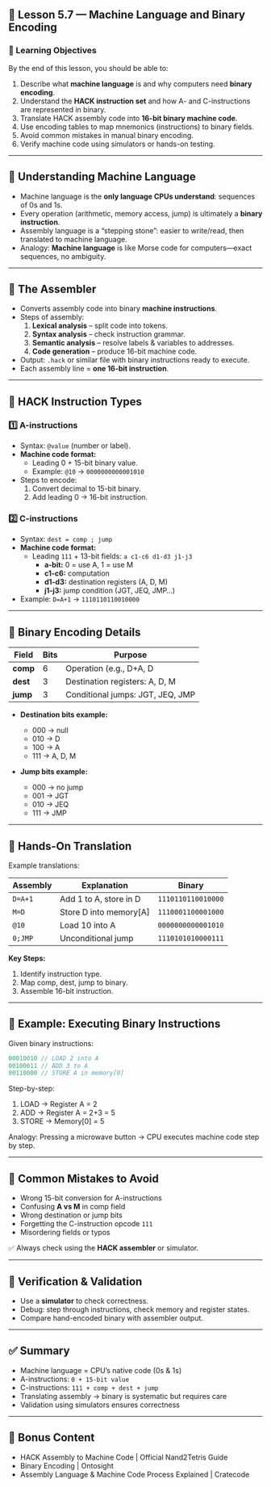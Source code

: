 ## 🧠 Lesson 5.7 — Machine Language and Binary Encoding

### 🌟 Learning Objectives

By the end of this lesson, you should be able to:

1. Describe what **machine language** is and why computers need **binary encoding**.
2. Understand the **HACK instruction set** and how A- and C-instructions are represented in binary.
3. Translate HACK assembly code into **16-bit binary machine code**.
4. Use encoding tables to map mnemonics (instructions) to binary fields.
5. Avoid common mistakes in manual binary encoding.
6. Verify machine code using simulators or hands-on testing.

---

## 🔹 Understanding Machine Language

- Machine language is the **only language CPUs understand**: sequences of 0s and 1s.
- Every operation (arithmetic, memory access, jump) is ultimately a **binary instruction**.
- Assembly language is a “stepping stone”: easier to write/read, then translated to machine language.
- Analogy: **Machine language** is like Morse code for computers—exact sequences, no ambiguity.

---

## 🔹 The Assembler

- Converts assembly code into binary **machine instructions**.
- Steps of assembly:
    1. **Lexical analysis** – split code into tokens.
    2. **Syntax analysis** – check instruction grammar.
    3. **Semantic analysis** – resolve labels & variables to addresses.
    4. **Code generation** – produce 16-bit machine code.
- Output: `.hack` or similar file with binary instructions ready to execute.
- Each assembly line = **one 16-bit instruction**.

---

## 🔹 HACK Instruction Types

### 1️⃣ A-instructions

- Syntax: `@value` (number or label).
- **Machine code format:**
    - Leading 0 + 15-bit binary value.
    - Example: `@10` → `0000000000001010`
- Steps to encode:
    1. Convert decimal to 15-bit binary.
    2. Add leading 0 → 16-bit instruction.

### 2️⃣ C-instructions

- Syntax: `dest = comp ; jump`
- **Machine code format:**
    - Leading `111` + 13-bit fields: `a c1-c6 d1-d3 j1-j3`
        - **a-bit:** 0 = use A, 1 = use M
        - **c1-c6:** computation
        - **d1-d3:** destination registers (A, D, M)
        - **j1-j3:** jump condition (JGT, JEQ, JMP…)
- Example: `D=A+1` → `1110110110010000`

---

## 🔹 Binary Encoding Details

|Field|Bits|Purpose|
|---|---|---|
|**comp**|6|Operation (e.g., D+A, D|
|**dest**|3|Destination registers: A, D, M|
|**jump**|3|Conditional jumps: JGT, JEQ, JMP|

- **Destination bits example:**
    - 000 → null
    - 010 → D
    - 100 → A
    - 111 → A, D, M
- **Jump bits example:**
    
    - 000 → no jump
    - 001 → JGT
    - 010 → JEQ
    - 111 → JMP

---

## 🔹 Hands-On Translation

Example translations:

|Assembly|Explanation|Binary|
|---|---|---|
|`D=A+1`|Add 1 to A, store in D|`1110110110010000`|
|`M=D`|Store D into memory[A]|`1110001100001000`|
|`@10`|Load 10 into A|`0000000000001010`|
|`0;JMP`|Unconditional jump|`1110101010000111`|

**Key Steps:**

1. Identify instruction type.
2. Map comp, dest, jump to binary.
3. Assemble 16-bit instruction.

---

## 🔹 Example: Executing Binary Instructions

Given binary instructions:

```c
00010010 // LOAD 2 into A
00100011 // ADD 3 to A
00110000 // STORE A in memory[0]

```

Step-by-step:

1. LOAD → Register A = 2
2. ADD → Register A = 2+3 = 5
3. STORE → Memory[0] = 5

Analogy: Pressing a microwave button → CPU executes machine code step by step.

---

## 🔹 Common Mistakes to Avoid

- Wrong 15-bit conversion for A-instructions
- Confusing **A vs M** in comp field
- Wrong destination or jump bits
- Forgetting the C-instruction opcode `111`
- Misordering fields or typos

✅ Always check using the **HACK assembler** or simulator.

---

## 🔹 Verification & Validation

- Use a **simulator** to check correctness.
- Debug: step through instructions, check memory and register states.
- Compare hand-encoded binary with assembler output.

---

## ✅ Summary

- Machine language = CPU’s native code (0s & 1s)
- A-instructions: `0 + 15-bit value`
- C-instructions: `111 + comp + dest + jump`
- Translating assembly → binary is systematic but requires care
- Validation using simulators ensures correctness

---

## 🎁 Bonus Content

- HACK Assembly to Machine Code | Official Nand2Tetris Guide
- Binary Encoding | Ontosight
- Assembly Language & Machine Code Process Explained | Cratecode
